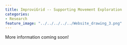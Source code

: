 ```yaml
---
title: ImproviGrid -- Supporting Movement Exploration
categories:
- Research
feature_image: "../../../../../Website_drawing_3.png"
---
```


More information coming soon!

